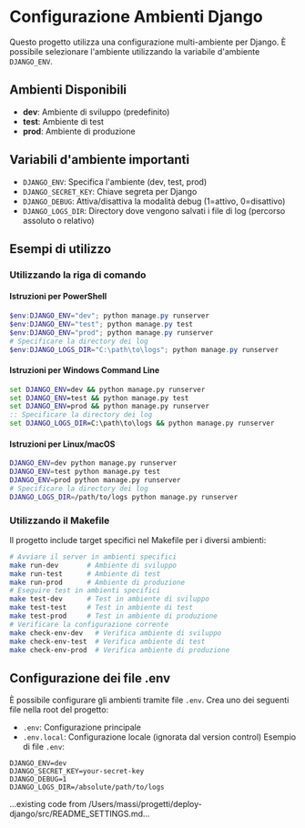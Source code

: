 # Configurazione Ambienti Django

Questo progetto utilizza una configurazione multi-ambiente per Django. È possibile selezionare
l'ambiente utilizzando la variabile d'ambiente `DJANGO_ENV`.

## Ambienti Disponibili

- **dev**: Ambiente di sviluppo (predefinito)
- **test**: Ambiente di test
- **prod**: Ambiente di produzione

## Variabili d'ambiente importanti

- `DJANGO_ENV`: Specifica l'ambiente (dev, test, prod)
- `DJANGO_SECRET_KEY`: Chiave segreta per Django
- `DJANGO_DEBUG`: Attiva/disattiva la modalità debug (1=attivo, 0=disattivo)
- `DJANGO_LOGS_DIR`: Directory dove vengono salvati i file di log (percorso assoluto o relativo)

## Esempi di utilizzo

### Utilizzando la riga di comando

#### Istruzioni per PowerShell

```powershell
$env:DJANGO_ENV="dev"; python manage.py runserver
$env:DJANGO_ENV="test"; python manage.py test
$env:DJANGO_ENV="prod"; python manage.py runserver
# Specificare la directory dei log
$env:DJANGO_LOGS_DIR="C:\path\to\logs"; python manage.py runserver
```

#### Istruzioni per Windows Command Line

```cmd
set DJANGO_ENV=dev && python manage.py runserver
set DJANGO_ENV=test && python manage.py test
set DJANGO_ENV=prod && python manage.py runserver
:: Specificare la directory dei log
set DJANGO_LOGS_DIR=C:\path\to\logs && python manage.py runserver
```

#### Istruzioni per Linux/macOS

```bash
DJANGO_ENV=dev python manage.py runserver
DJANGO_ENV=test python manage.py test
DJANGO_ENV=prod python manage.py runserver
# Specificare la directory dei log
DJANGO_LOGS_DIR=/path/to/logs python manage.py runserver
```

### Utilizzando il Makefile

Il progetto include target specifici nel Makefile per i diversi ambienti:

```bash
# Avviare il server in ambienti specifici
make run-dev       # Ambiente di sviluppo
make run-test      # Ambiente di test
make run-prod      # Ambiente di produzione
# Eseguire test in ambienti specifici
make test-dev      # Test in ambiente di sviluppo
make test-test     # Test in ambiente di test
make test-prod     # Test in ambiente di produzione
# Verificare la configurazione corrente
make check-env-dev   # Verifica ambiente di sviluppo
make check-env-test  # Verifica ambiente di test
make check-env-prod  # Verifica ambiente di produzione
```

## Configurazione dei file .env

È possibile configurare gli ambienti tramite file `.env`. Crea uno dei seguenti file nella root del
progetto:

- `.env`: Configurazione principale
- `.env.local`: Configurazione locale (ignorata dal version control) Esempio di file `.env`:

```
DJANGO_ENV=dev
DJANGO_SECRET_KEY=your-secret-key
DJANGO_DEBUG=1
DJANGO_LOGS_DIR=/absolute/path/to/logs
```

...existing code from /Users/massi/progetti/deploy-django/src/README_SETTINGS.md...

